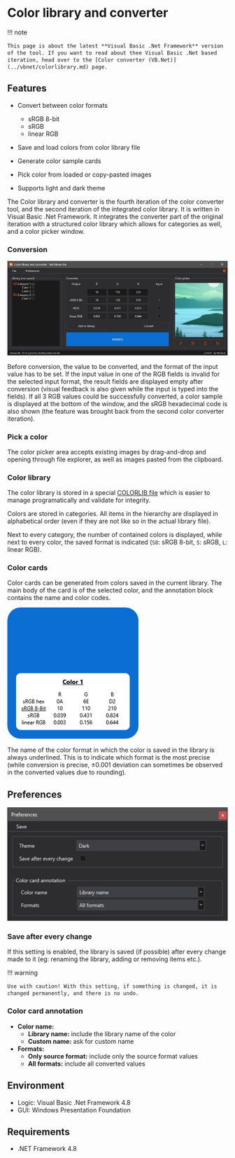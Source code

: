 # Color library and converter

!!! note
	
	This page is about the latest **Visual Basic .Net Framework** version of the tool. If you want to read about thee Visual Basic .Net based iteration, head over to the [Color converter (VB.Net)](../vbnet/colorlibrary.md) page.

## Features

* Convert between color formats

	* sRGB 8-bit
	* sRGB
	* linear RGB
	
* Save and load colors from color library file

* Generate color sample cards

* Pick color from loaded or copy-pasted images

* Supports light and dark theme

The Color library and converter is the fourth iteration of the color converter tool, and the second iteration of the integrated color library.
It is written in Visual Basic .Net Framework. It integrates the converter part of the original iteration
with a structured color library which allows for categories as well, and a color picker window.

### Conversion

![](img/image_3_1.png)

Before conversion, the value to be converted, and the format of the input value has to be set. If the input value in one of the RGB fields is invalid for the selected input format, the result fields are displayed empty after conversion (visual feedback is also given while the input is typed into the fields).
If all 3 RGB values could be successfully converted, a color sample is displayed at the bottom of the window, and the sRGB hexadecimal code is also shown (the feature was brought back from the second color converter iteration).

### Pick a color

The color picker area accepts existing images by drag-and-drop and opening through file explorer, as well as images pasted from the clipboard.

### Color library

The color library is stored in a special [COLORLIB file](../formats/colorlib.md) which is easier to manage programatically and validate for integrity.

Colors are stored in categories. All items in the hierarchy are displayed in alphabetical order (even if they are not like so in the actual library file).

Next to every category, the number of contained colors is displayed, while next to every color, the saved format is indicated (`S8`: sRGB 8-bit, `S`: sRGB, `L`: linear RGB).

### Color cards

Color cards can be generated from colors saved in the current library. The main body of the card is of the selected color, and the annotation block contains the name and color codes.

![](img/image_3_3.png)

The name of the color format in which the color is saved in the library is always underlined. This is to indicate which format is the most precise (while conversion is precise, ±0.001 deviation can sometimes be observed in the converted values due to rounding).

## Preferences

![](img/image_3_2.png)

### Save after every change

If this setting is enabled, the library is saved (if possible) after every change made to it (eg: renaming the library, adding or removing items etc.).

!!! warning

	Use with caution! With this setting, if something is changed, it is changed permanently, and there is no undo.
	
### Color card annotation

* **Color name:**
	* **Library name:** include the library name of the color
	* **Custom name:** ask for custom name
* **Formats:**
	* **Only source format:** include only the source format values
	* **All formats:** include all converted values

## Environment

* Logic:  Visual Basic .Net Framework 4.8
* GUI:    Windows Presentation Foundation

## Requirements

* .NET Framework 4.8
